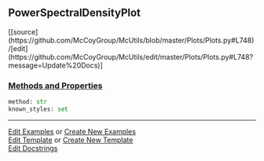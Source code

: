 ## <a id="McUtils.Plots.Plots.PowerSpectralDensityPlot">PowerSpectralDensityPlot</a> 
<div class="docs-source-link" markdown="1">
[[source](https://github.com/McCoyGroup/McUtils/blob/master/Plots/Plots.py#L748)/[edit](https://github.com/McCoyGroup/McUtils/edit/master/Plots/Plots.py#L748?message=Update%20Docs)]
</div>



<div class="collapsible-section">
 <div class="collapsible-section collapsible-section-header" markdown="1">
 
### <a class="collapse-link" data-toggle="collapse" href="#methods">Methods and Properties</a> <a class="float-right" data-toggle="collapse" href="#methods"><i class="fa fa-chevron-down"></i></a>

 </div>
 <div class="collapsible-section collapsible-section-body collapse" id="methods" markdown="1">

```python
method: str
known_styles: set
```


 </div>
</div>




___

[Edit Examples](https://github.com/McCoyGroup/McUtils/edit/gh-pages/ci/examples/McUtils/Plots/Plots/PowerSpectralDensityPlot.md) or 
[Create New Examples](https://github.com/McCoyGroup/McUtils/new/gh-pages/?filename=ci/examples/McUtils/Plots/Plots/PowerSpectralDensityPlot.md) <br/>
[Edit Template](https://github.com/McCoyGroup/McUtils/edit/gh-pages/ci/docs/McUtils/Plots/Plots/PowerSpectralDensityPlot.md) or 
[Create New Template](https://github.com/McCoyGroup/McUtils/new/gh-pages/?filename=ci/docs/templates/McUtils/Plots/Plots/PowerSpectralDensityPlot.md) <br/>
[Edit Docstrings](https://github.com/McCoyGroup/McUtils/edit/master/Plots/Plots.py#L748?message=Update%20Docs)